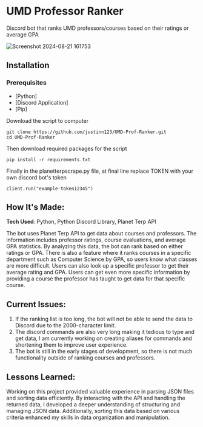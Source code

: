 # UMD Professor Ranker
Discord bot that ranks UMD professors/courses based on their ratings or average GPA

![Screenshot 2024-08-21 161753](https://github.com/user-attachments/assets/c1efa623-6522-43d9-b2ac-a285624041a0)

## Installation

### Prerequisites
- [Python]
- [Discord Application]
- [Pip]

Download the script to computer
```shell
git clone https://github.com/justinn123/UMD-Prof-Ranker.git
cd UMD-Prof-Ranker
```

Then download required packages for the script
```shell
pip install -r requirements.txt
```

Finally in the planetterpscrape.py file, at final line replace TOKEN with your own discord bot's token
```shell
client.run("example-token12345")
```

## How It's Made: 

**Tech Used**: Python, Python Discord Library, Planet Terp API

The bot uses Planet Terp API to get data about courses and professors. The information includes professor ratings, course evaluations, and average GPA statistics. By analyzing this data, the bot can rank based on either ratings or GPA. There is also a feature where it ranks courses in a specific department such as Computer Science by GPA,
so users know what classes are more difficult. Users can also look up a specific professor to get their average rating and GPA. Users can get even more specific information by providing a course the professor has taught to get data for that specific course.

## Current Issues:

1. If the ranking list is too long, the bot will not be able to send the data to Discord due to the 2000-character limit.
2. The discord commands are also very long making it tedious to type and get data, I am currently working on creating aliases for commands and shortening them to improve user experience.
3. The bot is still in the early stages of development, so there is not much functionality outside of ranking courses and professors.

## Lessons Learned: 

Working on this project provided valuable experience in parsing JSON files and sorting data efficiently. By interacting with the API and handling the returned data, I developed a deeper understanding of structuring and managing JSON data. Additionally, sorting this data based on various criteria enhanced my skills in data organization and manipulation. 


